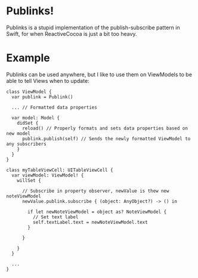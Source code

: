 # Publinks!

Publinks is a stupid implementation of the publish-subscribe pattern in Swift, for when ReactiveCocoa is just a bit too heavy.

# Example

Publinks can be used anywhere, but I like to use them on ViewModels to be able to tell Views when to update:

```
class ViewModel {
  var publink = Publink()

  ... // Formatted data properties

  var model: Model {
    didSet {
      reload() // Properly formats and sets data properties based on new model
      publink.publish(self) // Sends the newly formatted ViewModel to any subscribers
    }
  }
}

class myTableViewCell: UITableViewCell {
  var viewModel: ViewModel! {
    willSet {

      // Subscribe in property observer, newValue is thew new noteViewModel
      newValue.publink.subscribe { (object: AnyObject?) -> () in

        if let newNoteViewModel = object as? NoteViewModel {
          // Set text label
          self.textLabel.text = newNoteViewModel.text
        }

      }

    }
  }

  ...
}
